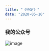 ```yaml
---
title: "《待定》"
date: "2020-05-16"
---
```


### 我的公众号

![image](https://image.syst.top/image/wechat-qr.png)
